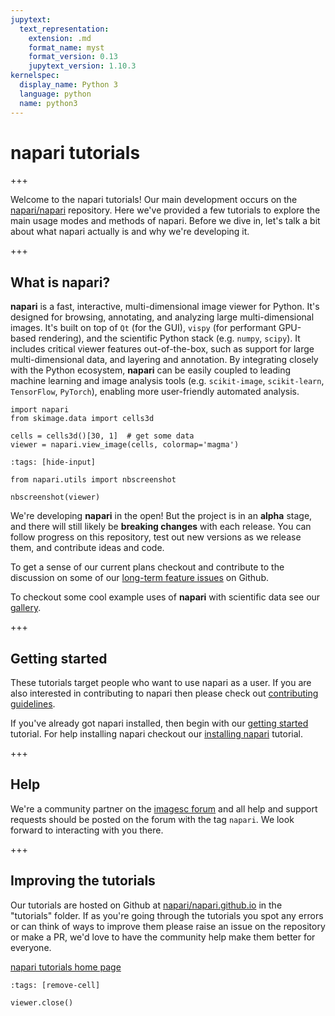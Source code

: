 ```yaml
---
jupytext:
  text_representation:
    extension: .md
    format_name: myst
    format_version: 0.13
    jupytext_version: 1.10.3
kernelspec:
  display_name: Python 3
  language: python
  name: python3
---
```


# napari tutorials

+++

Welcome to the napari tutorials! Our main development occurs on the
[napari/napari](https://github.com/napari/napari) repository. Here we've
provided a few tutorials to explore the main usage modes and methods of napari.
Before we dive in, let's talk a bit about what napari actually is and why we're
developing it.

+++

## What is napari?

**napari** is a fast, interactive, multi-dimensional image viewer for Python.
It's designed for browsing, annotating, and analyzing large multi-dimensional
images. It's built on top of `Qt` (for the GUI), `vispy` (for performant
GPU-based rendering), and the scientific Python stack (e.g. `numpy`, `scipy`).
It includes critical viewer features out-of-the-box, such as support for large
multi-dimensional data, and layering and annotation. By integrating closely with
the Python ecosystem, **napari** can be easily coupled to leading machine
learning and image analysis tools (e.g. `scikit-image`, `scikit-learn`,
`TensorFlow`, `PyTorch`), enabling more user-friendly automated analysis.

```{code-cell} python
import napari
from skimage.data import cells3d

cells = cells3d()[30, 1]  # get some data
viewer = napari.view_image(cells, colormap='magma')
```

```{code-cell} python
:tags: [hide-input]

from napari.utils import nbscreenshot

nbscreenshot(viewer)
```

We're developing **napari** in the open! But the project is in an **alpha**
stage, and there will still likely be **breaking changes** with each release.
You can follow progress on this repository, test out new versions as we release
them, and contribute ideas and code.

To get a sense of our current plans checkout and contribute to the discussion on
some of our [long-term feature
issues](https://github.com/napari/napari/issues?q=is%3Aissue+is%3Aopen+label%3A%22long-term+feature%22)
on Github.

To checkout some cool example uses of **napari** with scientific data see our
[gallery](./gallery).

+++

## Getting started

These tutorials target people who want to use napari as a user. If you are also
interested in contributing to napari then please check out [contributing
guidelines](https://github.com/napari/napari/blob/master/docs/developers/contributing.md).

If you've already got napari installed, then begin with our [getting
started](./fundamentals/getting_started) tutorial. For help installing napari
checkout our [installing napari](./fundamentals/installation) tutorial.

+++

## Help

We're a community partner on the [imagesc
forum](https://forum.image.sc/tags/napari) and all help and support requests
should be posted on the forum with the tag `napari`. We look forward to
interacting with you there.

+++

## Improving the tutorials

Our tutorials are hosted on Github at
[napari/napari.github.io](https://github.com/napari/napari.github.io)
in the "tutorials" folder. If as you're going
through the tutorials you spot any errors or can think of ways to improve them
please raise an issue on the repository or make a PR, we'd love to have the
community help make them better for everyone.

[napari tutorials home page](http://www.napari.org/tutorials)

```{code-cell} python
:tags: [remove-cell]

viewer.close()
```
